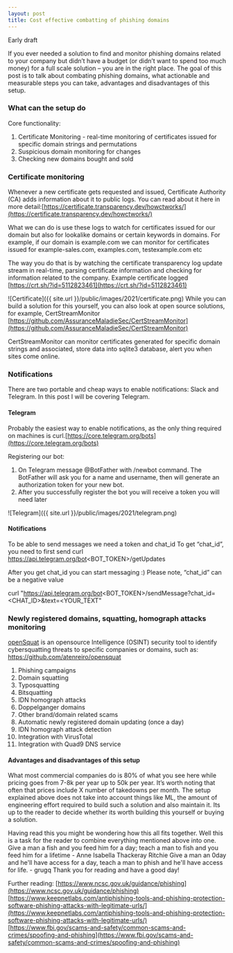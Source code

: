 ```yaml
---
layout: post
title: Cost effective combatting of phishing domains
---
```


<div class="message">
  Early draft
</div>

If you ever needed a solution to find and monitor phishing domains related to your company but didn’t have a budget (or didn’t want to spend too much money) for a full scale solution – you are in the right place.
The goal of this post is to talk about combating phishing domains, what actionable and measurable steps you can take, advantages and disadvantages of this setup.

### What can the setup do

Core functionality:

1. Certificate Monitoring - real-time monitoring of certificates issued for specific domain strings and permutations
2. Suspicious domain monitoring for changes
3. Checking new domains bought and sold

### Certificate monitoring
Whenever a new certificate gets requested and issued, Certificate Authority (CA) adds information about it to public logs. You can read about it here in more detail:[https://certificate.transparency.dev/howctworks/](https://certificate.transparency.dev/howctworks/)

What we can do is use these logs to watch for certificates issued for our domain but also for lookalike domains or certain keywords in domains. For example, if our domain is example.com we can monitor for certificates issued for example-sales.com, examples.com, testexample.com etc

The way you do that is by watching the certificate transparency log update stream in real-time, parsing certificate information and checking for information related to the company.
Example certificate logged [https://crt.sh/?id=5112823461](https://crt.sh/?id=5112823461)

![Certificate]({{ site.url }}/public/images/2021/certificate.png)
While you can build a solution for this yourself, you can also look at open source solutions, for example, CertStreamMonitor [https://github.com/AssuranceMaladieSec/CertStreamMonitor](https://github.com/AssuranceMaladieSec/CertStreamMonitor)

CertStreamMonitor can monitor certificates generated for specific domain strings and associated, store data into sqlite3 database, alert you when sites come online.

### Notifications

There are two portable and cheap ways to enable notifications: Slack and Telegram. In this post I will be covering Telegram.

#### Telegram

Probably the easiest way to enable notifications, as the only thing required on machines is curl.[https://core.telegram.org/bots](https://core.telegram.org/bots)

Registering our bot:

1. On Telegram message @BotFather with /newbot command. The BotFather will ask you for a name and username, then will generate an authorization token for your new bot.
2. After you successfully register the bot you will receive a token you will need later

![Telegram]({{ site.url }}/public/images/2021/telegram.png)

#### Notifications
To be able to send messages we need a token and chat_id
To get “chat_id”, you need to first send curl https://api.telegram.org/bot<BOT_TOKEN>/getUpdates

After you get chat_id you can start messaging :) Please note, “chat_id” can be a negative value

curl "https://api.telegram.org/bot<BOT_TOKEN>/sendMessage?chat_id=<CHAT_ID>&text=<YOUR_TEXT"

### Newly registered domains, squatting, homograph attacks monitoring

[openSquat](https://github.com/atenreiro/opensquat) is an opensource Intelligence (OSINT) security tool to identify cybersquatting threats to specific companies or domains, such as:
https://github.com/atenreiro/opensquat

1. Phishing campaigns
2. Domain squatting
3. Typosquatting
4. Bitsquatting
5. IDN homograph attacks
6. Doppelganger domains
7. Other brand/domain related scams
8. Automatic newly registered domain updating (once a day)
9. IDN homograph attack detection
10. Integration with VirusTotal
11. Integration with Quad9 DNS service

#### Advantages and disadvantages of this setup

What most commercial companies do is 80% of what you see here while pricing goes from 7-8k per year up to 50k per year. It’s worth noting that often that prices include X number of takedowns per month.
The setup explained above does not take into account things like ML, the amount of engineering effort required to build such a solution and also maintain it. Its up to the reader to decide whether its worth building this yourself or buying a solution.

Having read this you might be wondering how this all fits together. Well this is a task for the reader to combine everything mentioned above into one.
Give a man a fish and you feed him for a day; teach a man to fish and you feed him for a lifetime - Anne Isabella Thackeray Ritchie
Give a man an 0day and he'll have access for a day, teach a man to phish and he'll have access for life. - grugq
Thank you for reading and have a good day!


Further reading:
[https://www.ncsc.gov.uk/guidance/phishing](https://www.ncsc.gov.uk/guidance/phishing)
[https://www.keepnetlabs.com/antiphishing-tools-and-phishing-protection-software-phishing-attacks-with-legitimate-urls/](https://www.keepnetlabs.com/antiphishing-tools-and-phishing-protection-software-phishing-attacks-with-legitimate-urls/)
[https://www.fbi.gov/scams-and-safety/common-scams-and-crimes/spoofing-and-phishing](https://www.fbi.gov/scams-and-safety/common-scams-and-crimes/spoofing-and-phishing)
